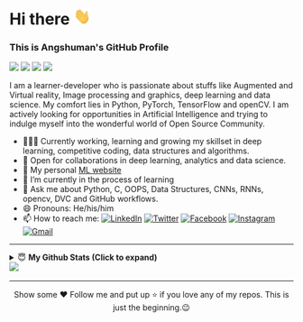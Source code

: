 
# Hi there <img src="https://github.com/Coderangshu/Coderangshu/blob/main/gifs/hi.gif" width=30 height=30 /> </H1> 
<H3>This is Angshuman's GitHub Profile </H3>

<img src="https://img.shields.io/badge/python%20-%2314354C.svg?&style=for-the-badge&logo=python&logoColor=white" /> <img src="https://img.shields.io/badge/C%2B%2B-00599C?style=for-the-badge&logo=c%2B%2B&logoColor=white" /> <img src="https://img.shields.io/badge/c%20-%2300599C.svg?&style=for-the-badge&logo=c&logoColor=white" /> <img src="https://img.shields.io/badge/java-%23ED8B00.svg?&style=for-the-badge&logo=java&logoColor=white" />

I am a learner-developer who is passionate about stuffs like Augmented and Virtual reality, Image processing and graphics, deep learning and data science. My comfort lies in Python, PyTorch, TensorFlow and openCV. I am actively looking for opportunities in Artificial Intelligence and trying to indulge myself into the wonderful world of Open Source Community.
- 👨🏽‍💻 Currently working, learning and growing my skillset in deep learning, competitive coding, data structures and algorithms.
- 🤝 Open for collaborations in deep learning, analytics and data science.
- 👋 My personal [ML website](https://Coderangshu.github.io)
- 🌱 I’m currently in the process of learning 
- 💬 Ask me about Python, C, OOPS, Data Structures, CNNs, RNNs, opencv, DVC and GitHub workflows.
- 😄 Pronouns: He/his/him
- 📫 How to reach me: [![LinkedIn](https://img.shields.io/badge/-Angshuman_Sengupta-2867B2?style=flat&logo=Linkedin&logoColor=white)](https://www.linkedin.com/in/angshumansengupta98) [![Twitter](https://img.shields.io/badge/-Every1callAngsu_-1da1f2?style=flat&logo=Twitter&logoColor=white)](https://twitter.com/Every1callAngsu) [![Facebook](https://img.shields.io/badge/-Angshuman_Sengupta-4267B2?style=flat&logo=Facebook&logoColor=white)](https://www.facebook.com/angshuman.sengupta.5/) [![Instagram](https://img.shields.io/badge/-angshunreal-833ab4?style=flat&logo=Instagram&logoColor=white)](https://www.instagram.com/angshunreal) [![Gmail](https://img.shields.io/badge/-Angshuman-DB4437?style=flat&logo=Gmail&logoColor=white)](mailto:senguptaangshuman17@gmail.com)

---
<details close>
 <summary> 😇 <b>My Github Stats (Click to expand)</b> </summary>
<br>
<p align = "center">
  
  [![Angshuman's github stats](https://github-readme-stats.vercel.app/api?username=Coderangshu&include_all_commits=true&count_private=true&hide_border=true&show_icons=true&bg_color=30,2eb67d,36c5f0)](https://github.com/Coderangshu/github-readme-stats)
  
  [![Top Langs](https://github-readme-stats.vercel.app/api/top-langs/?username=Coderangshu&hide_border=true&bg_color=30,80bb03,ffb903&layout=compact)](https://github.com/Coderangshu/github-readme-stats)
  
  [![Angshuman's wakatime stats](https://github-readme-stats.vercel.app/api/wakatime?username=Coderangshu&hide_border=true&bg_color=30,f46f30,c32aa3)](https://github.com/Coderangshu/github-readme-stats)
  
  <!--START_SECTION:waka-->
![Lines of code](https://img.shields.io/badge/From%20Hello%20World%20I%27ve%20Written-778236%20lines%20of%20code-blue)

📊 **This Week I Spent My Time On** 

```text
⌚︎ Time Zone: Asia/Kolkata

🔥 Editors: 
VS Code                  5 hrs 55 mins       █████████████████████████   100.0%

```


<!--END_SECTION:waka-->
  
</p>
</details>

<img src="https://komarev.com/ghpvc/?username=Coderangshu&label=Total_Views&color=blue&style=plastic%22%20alt=%22Coderangshu" />

---

<p align=center>Show some ❤ Follow me and put up ⭐ if you love any of my repos. This is just the beginning.😉 </p>


<!--
**Coderangshu/Coderangshu** is a ✨ _special_ ✨ repository because its `README.md` (this file) appears on your GitHub profile.
👋
Here are some ideas to get you started:

- 🔭 I’m currently working on ...
- 🌱 I’m currently learning ...
- 👯 I’m looking to collaborate on ...
- 🤔 I’m looking for help with ...
- 💬 Ask me about ...
- 📫 How to reach me: ...
- 😄 Pronouns: ...
- ⚡ Fun fact: ...
-->
